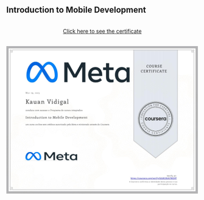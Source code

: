 ## Introduction to Mobile Development
<p align="center">
<br/>
<a href="https://www.coursera.org/account/accomplishments/certificate/GG8C8U67MZVP" target="_blank">Click here to see the certificate</a>
</p>
<br/>
<img  target="_blank" href="https://www.coursera.org/account/accomplishments/certificate/JCX9VPK3UKCT" align="center" src="./Certificate.jpg" alt="Principles of UX and UI Design"/>
